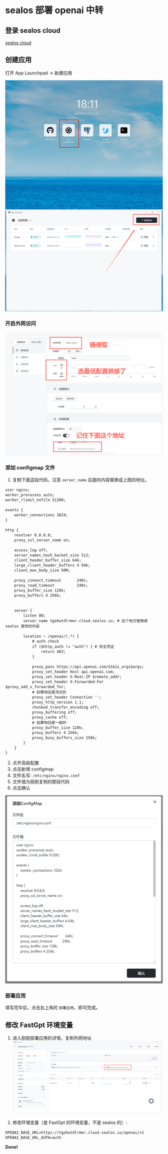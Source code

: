 # sealos 部署 openai 中转

## 登录 sealos cloud

[sealos cloud](https://cloud.sealos.io/)

## 创建应用

打开 App Launchpad -> 新建应用

![step1](./imgs//sealos1.png)  
![step2](./imgs//sealos2.png)

### 开启外网访问

![step3](./imgs//sealos3.png)

### 添加 configmap 文件

1. 复制下面这段代码，注意 `server_name` 后面的内容替换成上图的地址。

```
user nginx;
worker_processes auto;
worker_rlimit_nofile 51200;

events {
    worker_connections 1024;
}

http {
    resolver 8.8.8.8;
    proxy_ssl_server_name on;

    access_log off;
    server_names_hash_bucket_size 512;
    client_header_buffer_size 64k;
    large_client_header_buffers 4 64k;
    client_max_body_size 50M;

    proxy_connect_timeout       240s;
    proxy_read_timeout          240s;
    proxy_buffer_size 128k;
    proxy_buffers 4 256k;


    server {
        listen 80;
        server_name tgohwtdlrmer.cloud.sealos.io; # 这个地方替换成 sealos 提供的内容

        location ~ /openai/(.*) {
            # auth check
            if ($http_auth != "auth") { # 安全凭证
                return 403;
            }

            proxy_pass https://api.openai.com/$1$is_args$args;
            proxy_set_header Host api.openai.com;
            proxy_set_header X-Real-IP $remote_addr;
            proxy_set_header X-Forwarded-For $proxy_add_x_forwarded_for;
            # 如果响应是流式的
            proxy_set_header Connection '';
            proxy_http_version 1.1;
            chunked_transfer_encoding off;
            proxy_buffering off;
            proxy_cache off;
            # 如果响应是一般的
            proxy_buffer_size 128k;
            proxy_buffers 4 256k;
            proxy_busy_buffers_size 256k;
        }
    }
}
```

2. 点开高级配置
3. 点击新增 configmap
4. 文件名写: `/etc/nginx/nginx.conf`
5. 文件值为刚刚复制的那段代码
6. 点击确认

![step4](./imgs//sealos4.png)

### 部署应用

填写完毕后，点击右上角的 `部署应用`，即可完成。

## 修改 FastGpt 环境变量

1. 进入刚刚部署应用的详情，复制外网地址
   ![step5](./imgs//sealos5.png)

2. 修改环境变量（是 FastGpt 的环境变量，不是 sealos 的）:

```
OPENAI_BASE_URL=https://tgohwtdlrmer.cloud.sealos.io/openai/v1
OPENAI_BASE_URL_AUTH=auth
```

**Done!**
